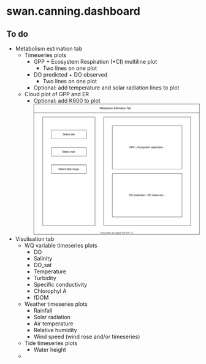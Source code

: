 # swan.canning.dashboard

## To do
- Metabolism estimation tab
  - Timeseries plots
    - GPP + Ecosystem Respiration (+CI) multiline plot
      - Two lines on one plot
    - DO predicted + DO observed
      - Two lines on one plot
    - Optional: add temperature and solar radiation lines to plot
  - Cloud plot of GPP and ER
    - Optional: add K600 to plot
![Metabolism estimation tab](images/metabolismEstimation.svg)
-   Visulisation tab
    -   WQ variable timeseries plots
        -   DO
        -   Salinity
        -   DO_sat
        -   Temperature
        -   Turbidity
        -   Specific conductivity
        -   Chlorophyl A
        -   fDOM
    -   Weather timeseries plots
        -   Rainfall
        -   Solar radiation
        -   Air temperature
        -   Relative humidity
        -   Wind speed (wind rose and/or timeseries)
    -   Tide timeseries plots
        -   Water height
    -   
